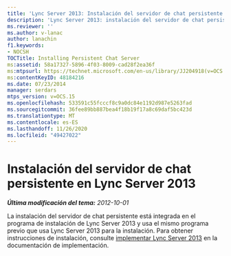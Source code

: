 ```yaml
---
title: 'Lync Server 2013: Instalación del servidor de chat persistente'
description: 'Lync Server 2013: instalación del servidor de chat persistente.'
ms.reviewer: ''
ms.author: v-lanac
author: lanachin
f1.keywords:
- NOCSH
TOCTitle: Installing Persistent Chat Server
ms:assetid: 58a17327-5896-4f03-8009-cad28f2ea36f
ms:mtpsurl: https://technet.microsoft.com/en-us/library/JJ204918(v=OCS.15)
ms:contentKeyID: 48184216
ms.date: 07/23/2014
manager: serdars
mtps_version: v=OCS.15
ms.openlocfilehash: 533591c55fcccf8c9a0dc84e1192d987e5263fad
ms.sourcegitcommit: 36fee89bb887bea4f18b19f17a8c69daf5bc423d
ms.translationtype: MT
ms.contentlocale: es-ES
ms.lasthandoff: 11/26/2020
ms.locfileid: "49427022"
---
```

# <a name="installing-persistent-chat-server-in-lync-server-2013"></a>Instalación del servidor de chat persistente en Lync Server 2013

<div data-xmlns="http://www.w3.org/1999/xhtml">

<div class="topic" data-xmlns="http://www.w3.org/1999/xhtml" data-msxsl="urn:schemas-microsoft-com:xslt" data-cs="https://msdn.microsoft.com/">

<div data-asp="https://msdn2.microsoft.com/asp">



</div>

<div id="mainSection">

<div id="mainBody">

<span> </span>

_**Última modificación del tema:** 2012-10-01_

La instalación del servidor de chat persistente está integrada en el programa de instalación de Lync Server 2013 y usa el mismo programa previo que usa Lync Server 2013 para la instalación. Para obtener instrucciones de instalación, consulte [implementar Lync Server 2013](lync-server-2013-deploying-lync-server.md) en la documentación de implementación.

</div>

<span> </span>

</div>

</div>

</div>

